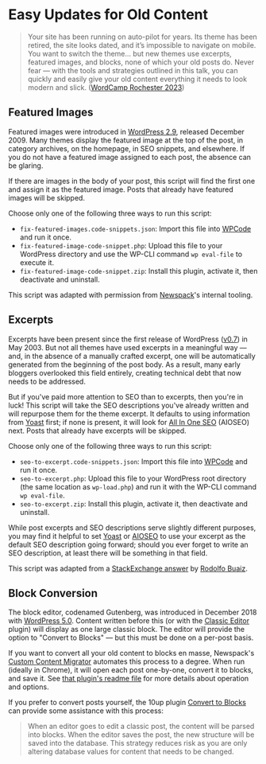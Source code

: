 # Easy Updates for Old Content 

> Your site has been running on auto-pilot for years. Its theme has been retired, the site looks dated, and it’s impossible to navigate on mobile. You want to switch the theme... but new themes use excerpts, featured images, and blocks, none of which your old posts do. Never fear — with the tools and strategies outlined in this talk, you can quickly and easily give your old content everything it needs to look modern and slick. ([WordCamp Rochester 2023](https://rochester.wordcamp.org/2023/session/an-easy-update-for-old-content/)\)

## Featured Images
Featured images were introduced in [WordPress 2.9](https://wordpress.org/news/2009/12/wordpress-2-9/), released December 2009. Many themes display the featured image at the top of the post, in category archives, on the homepage, in SEO snippets, and elsewhere. If you do not have a featured image assigned to each post, the absence can be glaring.

If there are images in the body of your post, this script will find the first one and assign it as the featured image. Posts that already have featured images will be skipped.

Choose only one of the following three ways to run this script:

* `fix-featured-images.code-snippets.json`: Import this file into [WPCode](https://wordpress.org/plugins/insert-headers-and-footers/) and run it once.
* `fix-featured-image-code-snippet.php`: Upload this file to your WordPress directory and use the WP-CLI command `wp eval-file` to execute it.
* `fix-featured-image-code-snippet.zip`: Install this plugin, activate it, then deactivate and uninstall.

This script was adapted with permission from [Newspack](https://newspack.com/)'s internal tooling.

## Excerpts

Excerpts have been present since the first release of WordPress ([v0.7](https://wordpress.org/news/2003/05/wordpress-now-available/)) in May 2003. But not all themes have used excerpts in a meaningful way — and, in the absence of a manually crafted excerpt, one will be automatically generated from the beginning of the post body. As a result, many early bloggers overlooked this field entirely, creating technical debt that now needs to be addressed.

But if you've paid more attention to SEO than to excerpts, then you're in luck! This script will take the SEO descriptions you've already written and will repurpose them for the theme excerpt. It defaults to using information from [Yoast](https://wordpress.org/plugins/wordpress-seo/) first; if none is present, it will look for [All In One SEO](https://wordpress.org/plugins/all-in-one-seo-pack/) (AIOSEO) next. Posts that already have excerpts will be skipped.

Choose only one of the following three ways to run this script:

* `seo-to-excerpt.code-snippets.json`: Import this file into [WPCode](https://wordpress.org/plugins/insert-headers-and-footers/) and run it once.
* `seo-to-excerpt.php`: Upload this file to your WordPress root directory (the same location as `wp-load.php`) and run it with the WP-CLI command `wp eval-file`.
* `seo-to-excerpt.zip`: Install this plugin, activate it, then deactivate and uninstall.

While post excerpts and SEO descriptions serve slightly different purposes, you may find it helpful to set [Yoast](https://yoast.com/help/list-available-snippet-variables-yoast-seo/#basic-variables) or [AIOSEO](https://aioseo.com/docs/all-in-one-seo-pack-advanced-settings/#use-content-for-autogenerated-descriptions) to use your excerpt as the default SEO description going forward; should you ever forget to write an SEO description, at least there will be something in that field.

This script was adapted from a [StackExchange answer](https://wordpress.stackexchange.com/a/71014) by [Rodolfo Buaiz](https://profiles.wordpress.org/brasofilo/).

## Block Conversion
The block editor, codenamed Gutenberg, was introduced in December 2018 with [WordPress 5.0](https://wordpress.org/news/2018/12/bebo/). Content written before this (or with the [Classic Editor](https://wordpress.org/plugins/classic-editor/) plugin) will display as one large classic block. The editor will provide the option to "Convert to Blocks" — but this must be done on a per-post basis.

If you want to convert all your old content to blocks en masse, Newspack's [Custom Content Migrator](https://github.com/Automattic/newspack-content-converter/releases) automates this process to a degree. When run (ideally in Chrome), it will open each post one-by-one, convert it to blocks, and save it. See [that plugin's readme file](https://github.com/Automattic/newspack-content-converter/blob/master/README.md) for more details about operation and options.

If you prefer to convert posts yourself, the 10up plugin [Convert to Blocks](https://wordpress.org/plugins/convert-to-blocks/) can provide some assistance with this process:

> When an editor goes to edit a classic post, the content will be parsed into blocks. When the editor saves the post, the new structure will be saved into the database. This strategy reduces risk as you are only altering database values for content that needs to be changed.